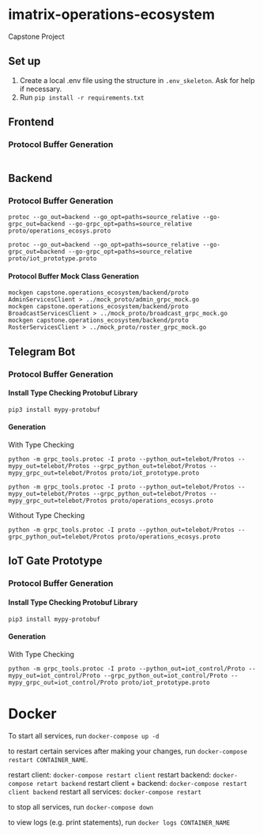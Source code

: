 # imatrix-operations-ecosystem
Capstone Project

## Set up
1. Create a local .env file using the structure in `.env_skeleton`. Ask for help if necessary. 
2. Run `pip install -r requirements.txt`
## Frontend
### Protocol Buffer Generation
```
```

## Backend
### Protocol Buffer Generation
```
protoc --go_out=backend --go_opt=paths=source_relative --go-grpc_out=backend --go-grpc_opt=paths=source_relative proto/operations_ecosys.proto

protoc --go_out=backend --go_opt=paths=source_relative --go-grpc_out=backend --go-grpc_opt=paths=source_relative proto/iot_prototype.proto
```
#### Protocol Buffer Mock Class Generation
```
mockgen capstone.operations_ecosystem/backend/proto AdminServicesClient > ../mock_proto/admin_grpc_mock.go
mockgen capstone.operations_ecosystem/backend/proto BroadcastServicesClient > ../mock_proto/broadcast_grpc_mock.go
mockgen capstone.operations_ecosystem/backend/proto RosterServicesClient > ../mock_proto/roster_grpc_mock.go
```

## Telegram Bot
### Protocol Buffer Generation
#### Install Type Checking Protobuf Library
```
pip3 install mypy-protobuf
```
#### Generation
With Type Checking
```
python -m grpc_tools.protoc -I proto --python_out=telebot/Protos --mypy_out=telebot/Protos --grpc_python_out=telebot/Protos --mypy_grpc_out=telebot/Protos proto/iot_prototype.proto

python -m grpc_tools.protoc -I proto --python_out=telebot/Protos --mypy_out=telebot/Protos --grpc_python_out=telebot/Protos --mypy_grpc_out=telebot/Protos proto/operations_ecosys.proto
```

Without Type Checking
```
python -m grpc_tools.protoc -I proto --python_out=telebot/Protos --grpc_python_out=telebot/Protos proto/operations_ecosys.proto
```

## IoT Gate Prototype
### Protocol Buffer Generation
#### Install Type Checking Protobuf Library
```
pip3 install mypy-protobuf
```
#### Generation
With Type Checking
```
python -m grpc_tools.protoc -I proto --python_out=iot_control/Proto --mypy_out=iot_control/Proto --grpc_python_out=iot_control/Proto --mypy_grpc_out=iot_control/Proto proto/iot_prototype.proto
```

# Docker

To start all services, run `docker-compose up -d`

to restart certain services after making your changes, run `docker-compose restart CONTAINER_NAME`.

restart client: `docker-compose restart client`
restart backend: `docker-compose retart backend`
restart client + backend: `docker-compose restart client backend`
restart all services: `docker-compose restart`

to stop all services, run `docker-compose down`

to view logs (e.g. print statements), run `docker logs CONTAINER_NAME`
